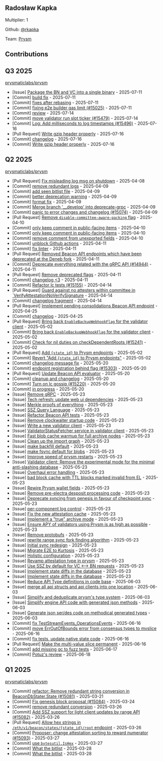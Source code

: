 
## Radosław Kapka
Multiplier: 1

Github: [@rkapka](https://github.com/rkapka)

Team: [Prysm](https://github.com/Prysmaticlabs/Prysm/pulls?q=author%3Arkapka)

## Contributions

## Q3 2025


[prysmaticlabs/prysm](https://github.com/prysmaticlabs/prysm)
* [Issue] [Package the BN and VC into a single binary](https://github.com/OffchainLabs/prysm/issues/15489) - 2025-07-11
* [Commit] [build fix](https://github.com/OffchainLabs/prysm/commit/8f76408f39d00132e28b5c243d80b8c2d03613d8) - 2025-07-11
* [Commit] [fixes after rebasing](https://github.com/OffchainLabs/prysm/commit/e757f687adbd64cc81733131e8da1f99cf6a4101) - 2025-07-11
* [Commit] [fixing e2e builder gas limit (#15025)](https://github.com/OffchainLabs/prysm/commit/4e41d5c61088f6d28d46c028f1b4d4ae00f20d98) - 2025-07-11
* [Commit] [review](https://github.com/OffchainLabs/prysm/commit/ab829629bb896e5d97c6d810166fd9f3cc291e67) - 2025-07-14
* [Commit] [move validator run slot ticker (#15479)](https://github.com/OffchainLabs/prysm/commit/78f8411ad22d8bc792242bf2fc897eaacc97607e) - 2025-07-14
* [Commit] [Log: Add milliseconds to log timestamps (#15496)](https://github.com/OffchainLabs/prysm/commit/9e014da0b91e696976edec05982573aa4f335547) - 2025-07-16
* [Pull Request] [Write gzip header properly](https://github.com/OffchainLabs/prysm/pull/15499) - 2025-07-16
* [Commit] [changelog](https://github.com/OffchainLabs/prysm/commit/b56a0620e9d409b03418a95b23f6d201e8cd1ddd) - 2025-07-16
* [Commit] [Write gzip header properly](https://github.com/OffchainLabs/prysm/commit/f78558d44eaf99365c4ef8dd2f7911df6c2c3649) - 2025-07-16
## Q2 2025


[prysmaticlabs/prysm](https://github.com/prysmaticlabs/prysm)
* [Pull Request] [Fix misleading log msg on shutdown](https://github.com/prysmaticlabs/prysm/pull/13063) - 2025-04-08
* [Commit] [remove redundant logs](https://github.com/OffchainLabs/prysm/commit/50971e85b8e1337c36414357bd3b101727f805a5) - 2025-04-09
* [Commit] [add seen bitlist file](https://github.com/OffchainLabs/prysm/commit/8e8234a070a28ec4bf06c6a71a2760d748cdabbf) - 2025-04-09
* [Commit] [better deprecation warning](https://github.com/OffchainLabs/prysm/commit/6f89bbcb797a75f6256b3ff7267b11ef47091619) - 2025-04-09
* [Commit] [format fix](https://github.com/OffchainLabs/prysm/commit/f8b588786a42411ed51b22e20fcb49e7b3ae7460) - 2025-04-09
* [Commit] [Merge branch '__develop' into deprecate-grpc](https://github.com/OffchainLabs/prysm/commit/26c9d5810f0bc15b013a28789301ad4d8fd55e58) - 2025-04-09
* [Commit] [panic to error changes and changelog (#15074)](https://github.com/OffchainLabs/prysm/commit/08bfaca42d25c4d5691d9b6e7026405e6503c10f) - 2025-04-09
* [Pull Request] [Remove `disable-committee-aware-packing` flag](https://github.com/OffchainLabs/prysm/pull/15162) - 2025-04-10
* [Commit] [only keep comment in public-facing items](https://github.com/OffchainLabs/prysm/commit/d08e9b201cbd4a9d49b554d3745a1d640730f8ca) - 2025-04-10
* [Commit] [only keep comment in public-facing items](https://github.com/OffchainLabs/prysm/commit/a17083edc8ea48c8028cd2dcc44a7c2c76ac9d66) - 2025-04-10
* [Commit] [remove comment from unexported fields](https://github.com/OffchainLabs/prysm/commit/3a24f271488f7735d774b921bbc2fa281639f678) - 2025-04-10
* [Commit] [unblock Github actions](https://github.com/OffchainLabs/prysm/commit/d4b496e60499d6cdda995fe82a52884da1bdd3cd) - 2025-04-11
* [Commit] [fix linter](https://github.com/OffchainLabs/prysm/commit/b47acdcbc21f47726fd063547e116b59cb724abf) - 2025-04-11
* [Pull Request] [Removed Beacon API endpoints which have been deprecated at the Deneb fork](https://github.com/OffchainLabs/prysm/pull/15166) - 2025-04-11
* [Commit] [Deprecate everything related with the gRPC API (#14944)](https://github.com/OffchainLabs/prysm/commit/9d1750ce8682af23822350be8d6a3ae1d9d28f9a) - 2025-04-11
* [Pull Request] [Remove deprecated flags](https://github.com/OffchainLabs/prysm/pull/15165) - 2025-04-11
* [Commit] [changelog <3](https://github.com/OffchainLabs/prysm/commit/0a1642ee8170eeff168ff9a59333fdea23a30733) - 2025-04-11
* [Commit] [Refactor lc tests (#15155)](https://github.com/OffchainLabs/prysm/commit/cd87082f25890409bd626b7bac44897a997a2e21) - 2025-04-14
* [Pull Request] [Guard against no attesters within committee in `VerifyAttestationNoVerifySignature](https://github.com/OffchainLabs/prysm/pull/15169) - 2025-04-14
* [Commit] [changelog fragment](https://github.com/OffchainLabs/prysm/commit/bab3d62c3a5d8f911323ec4c5be26a93da083f6d) - 2025-04-14
* [Pull Request] [Implement pending consolidations Beacon API endpoint](https://github.com/OffchainLabs/prysm/pull/15219) - 2025-04-25
* [Commit] [changelog](https://github.com/OffchainLabs/prysm/commit/275dce04bd3b40f1b413d6eebfcd738e0289f710) - 2025-04-25
* [Pull Request] [Bring back `EnableBackupWebhookFlag` for the validator client](https://github.com/OffchainLabs/prysm/pull/15247) - 2025-05-02
* [Commit] [Bring back `EnableBackupWebhookFlag` for the validator client](https://github.com/OffchainLabs/prysm/commit/e71ab6dfc62424ce0b5ed9d9bea5a74d9b6bd99f) - 2025-05-02
* [Commit] [Check for nil duties on checkDependentRoots (#15241)](https://github.com/OffchainLabs/prysm/commit/8a22df902fb783e37d63f03bf75e53845a3d5070) - 2025-05-02
* [Pull Request] [Add `{state_id}` to Prysm endpoints](https://github.com/OffchainLabs/prysm/pull/15245) - 2025-05-02
* [Commit] [Revert "Add `{state_id}` to Prysm endpoints"](https://github.com/OffchainLabs/prysm/commit/314ec2d14a64a7ea9d6ddc97f8e1d4c1e486a209) - 2025-05-02
* [Commit] [changelog message fix](https://github.com/OffchainLabs/prysm/commit/984c627da9d8dacf154eccb2c1f97232929ef5cf) - 2025-05-20
* [Commit] [endpoint registration behind flag (#15303)](https://github.com/OffchainLabs/prysm/commit/edab1450013e6e5eed632d84d4264367ce15780d) - 2025-05-20
* [Pull Request] [Update Beacon API evaluator](https://github.com/OffchainLabs/prysm/pull/15304) - 2025-05-20
* [Commit] [cleanup and changelog](https://github.com/OffchainLabs/prysm/commit/009955716782c6eaf078b9f8dffdf0caee16aef3) - 2025-05-20
* [Commit] [Turn on lc gossip (#15220)](https://github.com/OffchainLabs/prysm/commit/6df476835ce68fe3c17c3997fbbf3db7558170bc) - 2025-05-20
* [Commit] [in progress](https://github.com/OffchainLabs/prysm/commit/6d9e82e1e4e4d7800e270757d4eb7d284bf9c3aa) - 2025-05-20
* [Issue] [Remove gRPC](https://github.com/OffchainLabs/prysm/issues/15346) - 2025-05-23
* [Issue] [Tech refresh: update web ui dependencies](https://github.com/OffchainLabs/prysm/issues/15345) - 2025-05-23
* [Issue] [Merkle proofs of everything](https://github.com/OffchainLabs/prysm/issues/15344) - 2025-05-23
* [Issue] [SSZ Query Language](https://github.com/OffchainLabs/prysm/issues/15343) - 2025-05-23
* [Issue] [Refactor Beacon API tests](https://github.com/OffchainLabs/prysm/issues/15342) - 2025-05-23
* [Issue] [Remove clockwaiter startup code](https://github.com/OffchainLabs/prysm/issues/15341) - 2025-05-23
* [Issue] [Write a new validator client](https://github.com/OffchainLabs/prysm/issues/15340) - 2025-05-23
* [Issue] [ValidatorStatusFetcher service in validator client](https://github.com/OffchainLabs/prysm/issues/15339) - 2025-05-23
* [Issue] [Fast blob cache warmup for full archive nodes](https://github.com/OffchainLabs/prysm/issues/15338) - 2025-05-23
* [Issue] [Clean up the import graph](https://github.com/OffchainLabs/prysm/issues/15337) - 2025-05-23
* [Issue] [make backfill default](https://github.com/OffchainLabs/prysm/issues/15336) - 2025-05-23
* [Issue] [make fsync default for blobs](https://github.com/OffchainLabs/prysm/issues/15335) - 2025-05-23
* [Issue] [Improve speed of prysm restarts](https://github.com/OffchainLabs/prysm/issues/15334) - 2025-05-23
* [Issue] [Validator client: Remove the experimental mode for the minimal anti-slashing database](https://github.com/OffchainLabs/prysm/issues/15333) - 2025-05-23
* [Issue] [Overhaul error handling](https://github.com/OffchainLabs/prysm/issues/15332) - 2025-05-23
* [Issue] [bad block cache with TTL blocks marked invalid from EL](https://github.com/OffchainLabs/prysm/issues/15331) - 2025-05-23
* [Issue] [Rewire Prysm wallet fields](https://github.com/OffchainLabs/prysm/issues/15330) - 2025-05-23
* [Issue] [Remove pre-electra desposit processing code](https://github.com/OffchainLabs/prysm/issues/15329) - 2025-05-23
* [Issue] [Deprecate syncing from genesis in favour of checkpoint sync](https://github.com/OffchainLabs/prysm/issues/15328) - 2025-05-23
* [Issue] [per-component log control](https://github.com/OffchainLabs/prysm/issues/15327) - 2025-05-23
* [Issue] [Fix the new attestation cache](https://github.com/OffchainLabs/prysm/issues/15326) - 2025-05-23
* [Issue] [Implement a "true" archive mode](https://github.com/OffchainLabs/prysm/issues/15325) - 2025-05-23
* [Issue] [Ensure APY of validators using Prysm is as high as possible](https://github.com/OffchainLabs/prysm/issues/15324) - 2025-05-23
* [Issue] [Remove protobufs](https://github.com/OffchainLabs/prysm/issues/15323) - 2025-05-23
* [Issue] [rewrite range sync fork finding algorithm](https://github.com/OffchainLabs/prysm/issues/15322) - 2025-05-23
* [Issue] [Initial sync redesign](https://github.com/OffchainLabs/prysm/issues/15321) - 2025-05-23
* [Issue] [Migrate E2E to Kurtosis](https://github.com/OffchainLabs/prysm/issues/15320) - 2025-05-23
* [Issue] [Holistic configuration](https://github.com/OffchainLabs/prysm/issues/15319) - 2025-05-23
* [Issue] [Revamp attestation type in prysm](https://github.com/OffchainLabs/prysm/issues/15318) - 2025-05-23
* [Issue] [Use SSZ by default for VC <--> BN requests](https://github.com/OffchainLabs/prysm/issues/15317) - 2025-05-23
* [Issue] [Implement state diffs in the database](https://github.com/OffchainLabs/prysm/issues/15316) - 2025-05-23
* [Issue] [Implement state diffs in the database](https://github.com/OffchainLabs/prysm/issues/15315) - 2025-05-23
* [Issue] [Reduce API Type definitions in code base](https://github.com/OffchainLabs/prysm/issues/15376) - 2025-06-03
* [Issue] [merge all api structs and api clients into one location](https://github.com/OffchainLabs/prysm/issues/15375) - 2025-06-03
* [Issue] [Simplify and deduplicate prysm's type system](https://github.com/OffchainLabs/prysm/issues/15374) - 2025-06-03
* [Issue] [Simplify engine API code with generated json methods](https://github.com/OffchainLabs/prysm/issues/15373) - 2025-06-03
* [Issue] [Generate json ser/des code on methodical generated types](https://github.com/OffchainLabs/prysm/issues/15372) - 2025-06-03
* [Commit] [fix TestStreamEvents_OperationsEvents](https://github.com/OffchainLabs/prysm/commit/f09b579a92576b96b652fc44775a0229667232e0) - 2025-06-16
* [Commit] [move ErrOutOfBounds error from consensus types to mvslice](https://github.com/OffchainLabs/prysm/commit/ecf1254a974e2f724b330dc97025d3322d94f3b2) - 2025-06-16
* [Commit] [fix tests, update native state code](https://github.com/OffchainLabs/prysm/commit/1b7d41b3ce44b709e4fde896302a77d6ed47e140) - 2025-06-16
* [Pull Request] [Make the multi-value slice permanent](https://github.com/OffchainLabs/prysm/pull/15414) - 2025-06-16
* [Commit] [add missing gc to fuzz tests](https://github.com/OffchainLabs/prysm/commit/9dd8b9103006c3242a73c1eda8c7e6dc6cae4362) - 2025-06-17
* [Commit] [Potuz's review](https://github.com/OffchainLabs/prysm/commit/79ba3a319bef1a01de4f8cb74f185a3269d65012) - 2025-06-18
## Q1 2025

[prysmaticlabs/prysm](https://github.com/prysmaticlabs/prysm)
* [Commit] [refactor: Remove redundant string conversion in BeaconDbStater.State (#15081)](https://github.com/prysmaticlabs/prysm/commit/bfa24606c30bfe4b010db548929df187a4434ea3) - 2025-03-21
* [Commit] [Fix genesis block proposal (#15084)](https://github.com/prysmaticlabs/prysm/commit/d7628bab37cf1aa66c143fdd924e4a1abe34e44f) - 2025-03-24
* [Commit] [remove redundant conversion](https://github.com/prysmaticlabs/prysm/commit/8d1e52f6f74f416116a8a7b743cdd19b9945735c) - 2025-03-26
* [Commit] [Add SSZ support for light client updates by range API (#15082)](https://github.com/prysmaticlabs/prysm/commit/38a6a7a4eaa57c65be50743996f221aed6c42621) - 2025-03-26
* [Pull Request] [Allow hex strings in `/eth/v1/beacon/states/{state_id}/root` endpoint](https://github.com/prysmaticlabs/prysm/pull/15098) - 2025-03-26
* [Commit] [Proposer: change attestation sorting to reward numerator (#15093)](https://github.com/prysmaticlabs/prysm/commit/e82f9ccca3d2e3b28d300f56da64e221dcb254ac) - 2025-03-27
* [Commit] [use `bytesutil.IsHex`](https://github.com/prysmaticlabs/prysm/commit/e02033195f969aa58d65bcf6276bf489bdf91438) - 2025-03-27
* [Commit] [What the bitlist](https://github.com/prysmaticlabs/prysm/commit/042d89a0811901d9a3ec2a0940c7157bfe845d52) - 2025-03-28
* [Commit] [What the bitlist](https://github.com/prysmaticlabs/prysm/commit/6476998b308d7eefefa684a0fae1ced9aacf873d) - 2025-03-28
